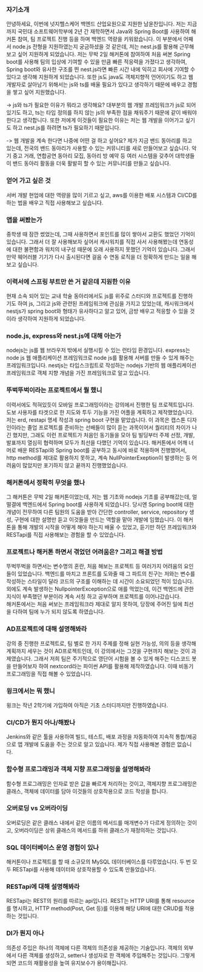 ### 자기소개
안녕하세요, 이번에 넛지헬스케어 백엔드 산업요원으로 지원한 남윤찬입니다. 저는 지금까지 국민대 소프트웨어학부에 2년 간 재학하면서 Java와 Spring Boot를 사용하여 해커톤 참여, 팀 프로젝트 진행 등을 하며 백엔드 역량을 키워왔습니다. 이 부분에서 어째서 node.js 전형을 지원하였는지 궁금하셨을 것 같은데, 저는 nest.js를 활용해 근무해보고 싶어 지원하게 되었습니다. 저는 무박 2일 해커톤에 참여하여 처음 써본 Spring boot를 사용해 팀의 입상에 기여할 수 있을 만큼 빠른 적응력을 가졌다고 생각하여, Spring boot와 유사한 구조를 띈 nest.js라면 빠른 시간 내에 익히고 회사에 기여할 수 있다고 생각해 지원하게 되었습니다. 또한 js도 java도 객체지향적 언어이기도 하고 웹 개발자로 살아남기 위해서는 js와 ts를 배울 필요가 있다고 생각하기 때문에 배우고 경험을 쌓고 싶어 지원했습니다.

-> js와 ts가 필요한 이유가 뭐라고 생각해요?
	대부분의 웹 개발 프레임워크가 js로 되어있기도 하고, ts는 타입 정의를 하지 않는 js의 부족한 점을 채워주기 때문에 같이 배워야 한다고 생각합니다. 또한 저에게 이것들이 필요한 이유는 저는 웹 개발을 이어가고 싶기도 하고 nest.js를 하려면 ts가 필요하기 때문입니다.
 
-> 웹 개발을 계속 한다면 나중에 어떤 걸 하고 싶어요?
	제가 지금 밴드 동아리를 하고 있는데, 전국의 밴드 동아리가 사용할 수 있는 커뮤니티를 새로 만들어보고 싶습니다. 악기 중고 거래, 연합공연 동아리 모집, 동아리 방 예약 등 여러 시스템을 갖추어 대학생들이 밴드 동아리 활동을 더욱 활발히 할 수 있는 커뮤니티를 만들고 싶습니다.
### 얻어 가고 싶은 것
서버 개발 현업에 대한 역량을 많이 기르고 싶고, aws를 이용한 배포 시스템과 CI/CD를 하는 법을 배우고 직접 사용해보고 싶습니다.
### 앱을 써봤는가
중학생 때 잠깐 썼었는데, 그때 사용하면서 포인트를 많이 쌓아서 교환도 했었던 기억이 있습니다. 그래서 더 잘 사용해보자 싶어서 캐시워치를 직접 사서 사용해봤는데 연동성에 대한 불편함과 워치의 내구성 때문에 오래 사용하지 못했던 기억이 있습니다. 그래서 만약 웨어러블 기기가 다시 출시된다면 걸음 수 연동 로직을 더 정확하게 만드는 일을 해보고 싶습니다.
### 이력서에 스프링 부트만 쓴 거 같은데 지원한 이유
현재 소속 되어 있는 교내 학술 동아리에서도 js를 위주로 스터디와 프로젝트를 진행하기도 하여 js, 그리고 js와 관련된 프레임워크에 관심을 가지고 있었는데, 캐시워크에서 nestjs가 spring boot와 형태가 유사하다고 알고 있어, 금방 배우고 적응할 수 있을 것이라 생각하여 지원하게 되었습니다.
### node.js, express와 nest.js에 대해 아는가
nodejs는 js를 웹 브라우저 밖에서 실행시킬 수 있는 런타임 환경입니다. express는 node js 웹 애플리케이션 프레임워크로 node js를 활용해 서버를 만들 수 있게 해주는 프레임워크입니다. nestjs는 타입스크립트로 작성하는 nodejs 기반의 웹 애플리케이션 프레임워크로 객체 지향 개념을 가진 프레임워크로 알고 있습니다.
### 뚜벅뚜벅이라는 프로젝트에서 뭘 했니
이력서에도 적혀있듯이 모바일 프로그래밍이라는 강의에서 진행한 팀 프로젝트입니다. 도보 사용자를 타겟으로 한 지도와 투두 기능을 가진 어플을 계획하고 제작했었습니다. 저는 erd, restapi 명세 작성과 spring boot 구현을 맡았습니다. 이 과목은 캡스톤 디자인이라는 졸업 프로젝트를 준비하는 선배들이 많이 듣는 과목이어서 퀄리티의 차이가 나긴 했지만, 그래도 이런 프로젝트가 처음인 동기들을 모아 팀 빌딩부터 주제 선정, 개발, 발표까지 열심히 협력하며 모두가 최선을 다했던 기억이 있습니다. 해커톤에서 어깨 너머로 배운 RESTapi와 Spring boot를 공부하고 동시에 바로 적용하며 진행했어서, http method를 제대로 활용하지 못하고, 계속 NullPointerExeption이 발생하는 등 어려움이 많았지만 포기하지 않고 끝까지 진행했었습니다.
### 해커톤에서 정확히 무엇을 했나
그 해커톤은 무박 2일 해커톤이었는데, 저는 웹 기초와 nodejs 기초를 공부해갔는데, 얼떨결에 백엔드에서 Spring boot를 사용하게 되었습니다. 당시엔 Spring boot에 대한 개념이 전무하여 다른 팀원의 도움을 받아 간단한 controller, service, repository 생성, 구현에 대한 설명만 듣고 이것들을 만드는 역할을 맡아 개발에 임했습니다. 이 해커톤을 통해 개발의 시작을 어떻게 해야 하는지 배울 수 있었고, 듣기만 하던 프레임워크와 RESTapi를 직접 사용해보는 경험을 할 수 있었습니다.
### 프로젝트나 해커톤 하면서 겪었던 어려움은? 그리고 해결 방법
뚜벅뚜벅을 하면서는 변수명의 혼란, 처음 해보는 프로젝트 등 여러가지 어려움의 요인들이 있었습니다. 백엔드를 마치고 프론트를 도와줄 때 그 파트의 친구는 저와는 변수를 작성하는 스타일이 달라 코드의 구조를 이해하는 데 시간이 소요되었던 적이 있습니다. 외에도 계속 발생하는 NullpointerException으로 애를 먹었는데, 이건 백엔드에 관한 지식이 부족했던 부분이라 계속 서칭 하고 공부하며 프로젝트를 이어나갔습니다.  
해커톤에서는 처음 써보는 프레임워크라 제대로 알지 못하여, 당장에 주어진 일에 최선을 다하여 팀에 누가 되지 않도록 하였습니다.
### AD프로젝트에 대해 설명해봐라
강의 중 진행한 프로젝트로, 팀 별로 한 가지 주제를 정해 실현 가능성, 의의 등을 생각해 계획까지 세우는 것이 AD프로젝트인데, 이 강의에서는 그것을 구현까지 해보는 것이 과제였습니다. 그래서 저희 팀은 주기적으로 영단어 시험을 볼 수 있게 해주는 디스코드 봇을 만들어보자 하여 nextcord라는 파이썬 API를 활용해 제작하였습니다. 이때 비동기 프로그래밍을 직접 해볼 수 있었습니다.
### 윙크에서는 뭐 했니
윙크는 작년 2학기에 가입하여 아직은 기초 스터디까지만 진행하였습니다.
### CI/CD가 뭔지 아나/해봤나
Jenkins와 같은 툴을 사용하여 빌드, 테스트, 배포 과정을 자동화하여 지속적 통합/제공으로 앱 개발에 도움을 주는 것으로 알고 있습니다. 제가 직접 사용해본 경험은 없습니다.
### 함수형 프로그래밍과 객체 지향 프로그래밍을 설명해봐라
함수형 프로그래밍은 인자로 받은 값을 빠르게 처리하는 것이고, 객체지향 프로그래밍은 클래스, 객체에 데이터를 담아 이것들의 상호작용으로 코드 작성을 합니다.
### 오버로딩 vs 오버라이딩
오버로딩은 같은 클래스 내에서 같은 이름의 메서드를 매개변수가 다르게 정의하는 것이고, 오버라이딩은 상위 클래스의 메서드를 하위 클래스가 재정의하는 것입니다.
### SQL 데이터베이스 운영 경험이 있나
해커톤이나 프로젝트를 할 때 소규모의 MySQL 데이터베이스를 다루었습니다. 두 번 모두 RESTapi를 사용해 데이터와 상호작용할 수 있도록 만들었습니다.
### RESTapi에 대해 설명해봐라
RESTapi는 REST의 원리를 따르는 api입니다. REST는 HTTP URI를 통해 resource를 명시하고, HTTP method(Post, Get 등)를 이용해 해당 URI에 대한 CRUD를 적용하는 것입니다.
### DI가 뭔지 아나
의존성 주입은 하나의 객체에 다른 객체의 의존성을 제공하는 기술입니다. 객체의 외부에서 다른 객체를 생성하고, setter나 생성자로 한 객체에 주입해주는 것입니다. 그렇게 되면 코드의 재활용성을 높여 유지보수가 용이해집니다.
